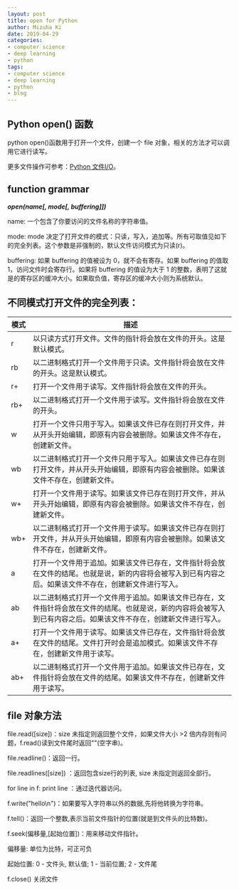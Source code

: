 ```yaml
---
layout: post
title: open for Python
author: Mizuha Ki
date: 2019-04-29
categories:
- computer science
- deep learning
- python
tags:
- computer science
- deep learning
- python
- blog
---
```


## Python open() 函数
python open()函数用于打开一个文件，创建一个 file 对象，相关的方法才可以调用它进行读写。

更多文件操作可参考：[Python 文件I/O](https://www.runoob.com/python/python-files-io.html)。

## function grammar
***open(name[, mode[, buffering]])***

name: 一个包含了你要访问的文件名称的字符串值。

mode: mode 决定了打开文件的模式：只读，写入，追加等。所有可取值见如下的完全列表。这个参数是非强制的，默认文件访问模式为只读(r)。

buffering: 如果 buffering 的值被设为 0，就不会有寄存。如果 buffering 的值取 1，访问文件时会寄存行。如果将 buffering 的值设为大于 1 的整数，表明了这就是的寄存区的缓冲大小。如果取负值，寄存区的缓冲大小则为系统默认。

## 不同模式打开文件的完全列表：

模式 | 描述
-------------- | -------- 
r | 以只读方式打开文件。文件的指针将会放在文件的开头。这是默认模式。
rb | 以二进制格式打开一个文件用于只读。文件指针将会放在文件的开头。这是默认模式。
r+ | 打开一个文件用于读写。文件指针将会放在文件的开头。
rb+ | 以二进制格式打开一个文件用于读写。文件指针将会放在文件的开头。
w | 打开一个文件只用于写入。如果该文件已存在则打开文件，并从开头开始编辑，即原有内容会被删除。如果该文件不存在，创建新文件。
wb | 以二进制格式打开一个文件只用于写入。如果该文件已存在则打开文件，并从开头开始编辑，即原有内容会被删除。如果该文件不存在，创建新文件。
w+ | 打开一个文件用于读写。如果该文件已存在则打开文件，并从开头开始编辑，即原有内容会被删除。如果该文件不存在，创建新文件。
wb+ | 以二进制格式打开一个文件用于读写。如果该文件已存在则打开文件，并从开头开始编辑，即原有内容会被删除。如果该文件不存在，创建新文件。
a | 打开一个文件用于追加。如果该文件已存在，文件指针将会放在文件的结尾。也就是说，新的内容将会被写入到已有内容之后。如果该文件不存在，创建新文件进行写入。
ab | 以二进制格式打开一个文件用于追加。如果该文件已存在，文件指针将会放在文件的结尾。也就是说，新的内容将会被写入到已有内容之后。如果该文件不存在，创建新文件进行写入。
a+ | 打开一个文件用于读写。如果该文件已存在，文件指针将会放在文件的结尾。文件打开时会是追加模式。如果该文件不存在，创建新文件用于读写。
ab+ | 以二进制格式打开一个文件用于追加。如果该文件已存在，文件指针将会放在文件的结尾。如果该文件不存在，创建新文件用于读写。

## file 对象方法
file.read([size])：size 未指定则返回整个文件，如果文件大小 >2 倍内存则有问题，f.read()读到文件尾时返回""(空字串)。

file.readline()：返回一行。

file.readlines([size]) ：返回包含size行的列表, size 未指定则返回全部行。

for line in f: print line ：通过迭代器访问。

f.write("hello\n")：如果要写入字符串以外的数据,先将他转换为字符串。

f.tell()：返回一个整数,表示当前文件指针的位置(就是到文件头的比特数)。

f.seek(偏移量,[起始位置])：用来移动文件指针。

偏移量: 单位为比特，可正可负

起始位置: 0 - 文件头, 默认值; 1 - 当前位置; 2 - 文件尾

f.close() 关闭文件